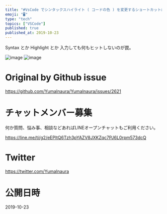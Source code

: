 ```yaml
---
title: "#VsCode でシンタックスハイライト ( コードの色 ) を変更するショートカットはコマンドパレットを開いて Change Laungu"
emoji: "🖥"
type: "tech"
topics: ["VSCode"]
published: true
published_at: 2019-10-23
---
```


Syntax とか Highlight とか 入力しても何もヒットしないのが罠。

![image](https://user-images.githubusercontent.com/13635059/67340757-19849000-f569-11e9-8d57-28d18fa2438e.png)
![image](https://user-images.githubusercontent.com/13635059/67340758-1a1d2680-f569-11e9-8047-f91d394fc29a.png)


# Original by Github issue

https://github.com/YumaInaura/YumaInaura/issues/2621








<!-- Update From Qiita API -->

# チャットメンバー募集


何か質問、悩み事、相談などあればLINEオープンチャットもご利用ください。

https://line.me/ti/g2/eEPltQ6Tzh3pYAZV8JXKZqc7PJ6L0rpm573dcQ





# Twitter


https://twitter.com/YumaInaura


<!-- Update From Qiita API -->



# 公開日時

2019-10-23
